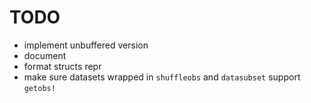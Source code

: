 # TODO

- implement unbuffered version
- document
- format structs repr
- make sure datasets wrapped in `shuffleobs` and `datasubset`
  support `getobs!`
